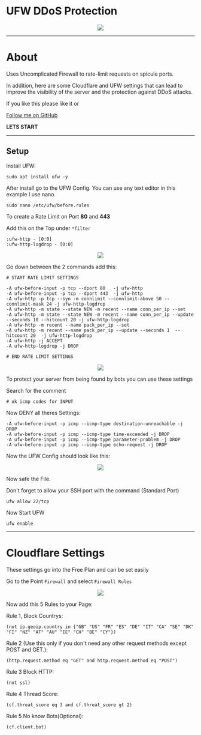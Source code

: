 # UFW DDoS Protection

<p align="center">
  <img src="https://res.cloudinary.com/practicaldev/image/fetch/s--pnF87Zxf--/c_imagga_scale,f_auto,fl_progressive,h_420,q_auto,w_1000/https://dev-to-uploads.s3.amazonaws.com/uploads/articles/vfiufomeykte9vrqrfri.png">
</p>

----

# About

Uses Uncomplicated Firewall to rate-limit requests on spicule ports. 

In addition, here are some Cloudflare and UFW settings that can lead to improve the visibility of the server and the protection against DDoS attacks.

If you like this please like it or

[Follow me on GitHub](https://github.com/none-development/)

**LETS START**

----

## Setup

Install UFW:

```
sudo apt install ufw -y
```

After install go to the UFW Config. You can use any text editor in this example I use nano.

```
sudo nano /etc/ufw/before.rules
```

To create a Rate Limit on Port **80** and **443**

Add this on the Top under `*filter`
```
:ufw-http - [0:0]
:ufw-http-logdrop - [0:0]
```

<p align="center">
  <img src="https://cdn.discordapp.com/attachments/857885707183325185/921745003838066688/unknown.png">
</p>

Go down between the 2 commands add this:

```
# START RATE LIMIT SETTINGS

-A ufw-before-input -p tcp --dport 80   -j ufw-http
-A ufw-before-input -p tcp --dport 443  -j ufw-http
-A ufw-http -p tcp --syn -m connlimit --connlimit-above 50 --connlimit-mask 24 -j ufw-http-logdrop
-A ufw-http -m state --state NEW -m recent --name conn_per_ip --set
-A ufw-http -m state --state NEW -m recent --name conn_per_ip --update --seconds 10 --hitcount 20 -j ufw-http-logdrop
-A ufw-http -m recent --name pack_per_ip --set
-A ufw-http -m recent --name pack_per_ip --update --seconds 1  --hitcount 20  -j ufw-http-logdrop
-A ufw-http -j ACCEPT
-A ufw-http-logdrop -j DROP

# END RATE LIMIT SETTINGS
```
<p align="center">
  <img src="https://cdn.discordapp.com/attachments/857885707183325185/921745360181940344/unknown.png">
</p>

To protect your server from being found by bots you can use these settings

Search for the comment 

`# ok icmp codes for INPUT`

Now DENY all theres Settings:
```
-A ufw-before-input -p icmp --icmp-type destination-unreachable -j DROP
-A ufw-before-input -p icmp --icmp-type time-exceeded -j DROP
-A ufw-before-input -p icmp --icmp-type parameter-problem -j DROP
-A ufw-before-input -p icmp --icmp-type echo-request -j DROP
```

Now the UFW Config should look like this:

<p align="center">
  <img src="https://cdn.discordapp.com/attachments/857885707183325185/921746064288137246/unknown.png">
</p>

Now safe the File.

Don't forget to allow your SSH port with the command (Standard Port)

```
ufw allow 22/tcp
```

Now Start UFW
```
ufw enable
```
----

# Cloudflare Settings

These settings go into the Free Plan and can be set easily

Go to the Point `Firewall` and select `Firewall Rules`

<p align="center">
  <img src="https://cdn.discordapp.com/attachments/857885707183325185/921747025287073792/unknown.png">
</p>

Now add this 5 Rules to your Page: 

Rule 1, Block Countrys: 

`(not ip.geoip.country in {"GB" "US" "FR" "ES" "DE" "IT" "CA" "SE" "DK" "FI" "NZ" "AT" "AU" "IE" "CH" "BE" "CY"})`

Rule 2 (Use this only if you don't need any other request methods except POST and GET.):

`(http.request.method eq "GET" and http.request.method eq "POST")`

Rule 3 Block HTTP:

`(not ssl)`

Rule 4 Thread Score:

`(cf.threat_score eq 3 and cf.threat_score gt 2)`

Rule 5 No know Bots(Optional):

`(cf.client.bot)`
